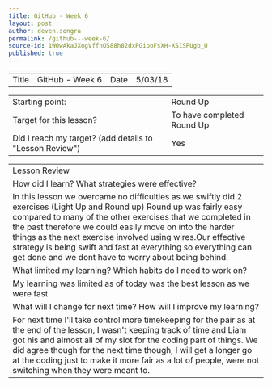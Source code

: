 ```yaml
---
title: GitHub - Week 6
layout: post
author: deven.songra
permalink: /github---week-6/
source-id: 1W0wAkaJXogVffnQS88h82dxPGipoFsXH-XS1SPUgb_U
published: true
---
```

<table>
  <tr>
    <td>Title</td>
    <td>GitHub - Week 6</td>
    <td>Date</td>
    <td>5/03/18</td>
  </tr>
</table>


<table>
  <tr>
    <td>Starting point:</td>
    <td>Round Up</td>
  </tr>
  <tr>
    <td>Target for this lesson?</td>
    <td>To have completed Round Up</td>
  </tr>
  <tr>
    <td>Did I reach my target? 
(add details to "Lesson Review")</td>
    <td> Yes </td>
  </tr>
</table>


<table>
  <tr>
    <td>Lesson Review</td>
  </tr>
  <tr>
    <td>How did I learn? What strategies were effective? </td>
  </tr>
  <tr>
    <td>In this lesson we overcame no difficulties as we swiftly did 2 exercises (Light Up and Round up) Round up was fairly easy compared to many of the other exercises that we completed in the past therefore we could easily move on into the harder things as the next exercise involved using wires.Our effective strategy is being swift and fast at everything so everything can get done and we dont have to worry about being behind.</td>
  </tr>
  <tr>
    <td>What limited my learning? Which habits do I need to work on? </td>
  </tr>
  <tr>
    <td>My learning was limited as of today was the best lesson as we were fast.</td>
  </tr>
  <tr>
    <td>What will I change for next time? How will I improve my learning?</td>
  </tr>
  <tr>
    <td>For next time I'll take control more timekeeping for the pair as at the end of the lesson, I wasn't keeping track of time and Liam got his and almost all of my slot for the coding part of things. We did agree though for the next time though, I will get a longer go at the coding just to make it more fair as a lot of people, were not switching when they were meant to.
</td>
  </tr>
</table>


